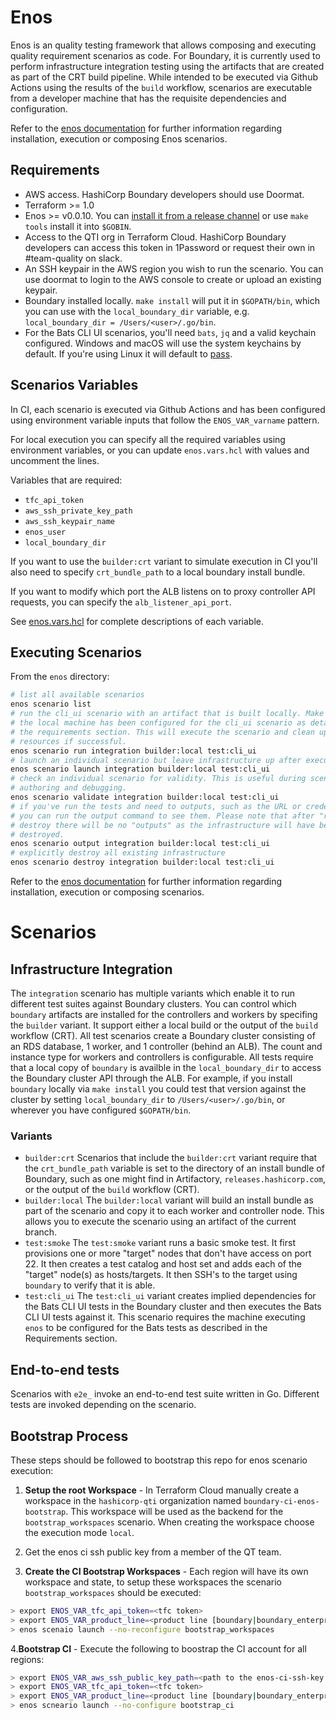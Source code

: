 # Enos

Enos is an quality testing framework that allows composing and executing quality
requirement scenarios as code. For Boundary, it is currently used to perform
infrastructure integration testing using the artifacts that are created as part
of the CRT build pipeline. While intended to be executed via Github Actions using
the results of the `build` workflow, scenarios are executable from a developer
machine that has the requisite dependencies and configuration.

Refer to the [enos documentation](https://github.com/hashicorp/Enos-Docs)
for further information regarding installation, execution or composing Enos scenarios.

## Requirements
* AWS access. HashiCorp Boundary developers should use Doormat.
* Terraform >= 1.0
* Enos >= v0.0.10. You can [install it from a release channel](https://github.com/hashicorp/Enos-Docs/blob/main/installation.md) or use `make tools` install it into `$GOBIN`.
* Access to the QTI org in Terraform Cloud. HashiCorp Boundary developers can
  access this token in 1Password or request their own in #team-quality on slack.
* An SSH keypair in the AWS region you wish to run the scenario. You can use
  doormat to login to the AWS console to create or upload an existing keypair.
* Boundary installed locally. `make install` will put it in `$GOPATH/bin`, which
  you can use with the `local_boundary_dir` variable, e.g.
  `local_boundary_dir = /Users/<user>/.go/bin`.
* For the Bats CLI UI scenarios, you'll need `bats`, `jq` and a valid keychain
  configured. Windows and macOS will use the system keychains by default. If
  you're using Linux it will default to [pass](https://www.passwordstore.org/).

## Scenarios Variables
In CI, each scenario is executed via Github Actions and has been configured using
environment variable inputs that follow the `ENOS_VAR_varname` pattern.

For local execution you can specify all the required variables using environment
variables, or you can update `enos.vars.hcl` with values and uncomment the lines.

Variables that are required:
- `tfc_api_token`
- `aws_ssh_private_key_path`
- `aws_ssh_keypair_name`
- `enos_user`
- `local_boundary_dir`

If you want to use the `builder:crt` variant to simulate execution in CI you'll
also need to specify `crt_bundle_path` to a local boundary install bundle.

If you want to modify which port the ALB listens on to proxy controller API
requests, you can specify the `alb_listener_api_port`.

See [enos.vars.hcl](./enos.vars.hcl) for complete descriptions of each variable.

## Executing Scenarios
From the `enos` directory:

```bash
# list all available scenarios
enos scenario list
# run the cli_ui scenario with an artifact that is built locally. Make sure
# the local machine has been configured for the cli_ui scenario as detailed in
# the requirements section. This will execute the scenario and clean up any
# resources if successful.
enos scenario run integration builder:local test:cli_ui
# launch an individual scenario but leave infrastructure up after execution
enos scenario launch integration builder:local test:cli_ui
# check an individual scenario for validity. This is useful during scenario
# authoring and debugging.
enos scenario validate integration builder:local test:cli_ui
# if you've run the tests and need to outputs, such as the URL or credentials,
# you can run the output command to see them. Please note that after "run" or
# destroy there will be no "outputs" as the infrastructure will have been
# destroyed.
enos scenario output integration builder:local test:cli_ui
# explicitly destroy all existing infrastructure
enos scenario destroy integration builder:local test:cli_ui
```

Refer to the [enos documentation](https://github.com/hashicorp/Enos-Docs)
for further information regarding installation, execution or composing scenarios.

# Scenarios

## Infrastructure Integration
The `integration` scenario has multiple variants which enable it to run different
test suites against Boundary clusters. You can control which `boundary` artifacts
are installed for the controllers and workers by specifing the `builder` variant.
It support either a local build or the output of the `build` workflow (CRT). All
test scenarios create a Boundary cluster consisting of an RDS database, 1 worker, and
1 controller (behind an ALB). The count and instance type for  workers and
controllers is configurable. All tests require that a local copy of `boundary`
is availble in the `local_boundary_dir` to access the Boundary cluster API
through the ALB. For example, if you install `boundary` locally via `make install`
you could test that version against the cluster by setting `local_boundary_dir` to
`/Users/<user>/.go/bin`, or wherever you have configured `$GOPATH/bin`.

### Variants
  * `builder:crt`
    Scenarios that include the `builder:crt` variant require that the
    `crt_bundle_path` variable is set to the directory of an install bundle of
    Boundary, such as one might find in Artifactory, `releases.hashicorp.com`,
    or the output of the `build` workflow (CRT).
  * `builder:local`
    The `builder:local` variant will build an install bundle as part of the
    scenario and copy it to each worker and controller node. This allows you
    to execute the scenario using an artifact of the current branch.
  * `test:smoke`
    The `test:smoke` variant runs a basic smoke test. It first provisions one
    or more "target" nodes that don't have access on port 22. It then creates a
    test catalog and host set and adds each of the "target" node(s) as
    hosts/targets. It then SSH's to the target using `boundary` to verify that
    it is able.
  * `test:cli_ui`
    The `test:cli_ui` variant creates implied dependencies for the Bats CLI UI tests
    in the Boundary cluster and then executes the Bats CLI UI tests against it. This
    scenario requires the machine executing `enos` to be configured for the Bats
    tests as described in the Requirements section.

## End-to-end tests

Scenarios with `e2e_` invoke an end-to-end test suite written in Go. Different tests
are invoked depending on the scenario.


## Bootstrap Process
These steps should be followed to bootstrap this repo for enos scenario execution:

1. **Setup the root Workspace** - In Terraform Cloud manually create a workspace in the `hashicorp-qti`
   organization named `boundary-ci-enos-bootstrap`. This workspace will be used as the backend for the
   `bootstrap_workspaces` scenario. When creating the workspace choose the execution mode `local`.


2. Get the enos ci ssh public key from a member of the QT team.


3. **Create the CI Bootstrap Workspaces** - Each region will have its own workspace and state, to
   setup these workspaces the scenario `bootstrap_workspaces` should be executed:

```bash
> export ENOS_VAR_tfc_api_token=<tfc token>
> export ENOS_VAR_product_line=<product line [boundary|boundary_enterprise]> 
> enos scenaio launch --no-reconfigure bootstrap_workspaces
```

4.**Bootstrap CI** - Execute the following to boostrap the CI account for all regions:

```bash
> export ENOS_VAR_aws_ssh_public_key_path=<path to the enos-ci-ssh-key file from 2>
> export ENOS_VAR_tfc_api_token=<tfc token>
> export ENOS_VAR_product_line=<product line [boundary|boundary_enterprise]> 
> enos scneario launch --no-configure bootstrap_ci
```
